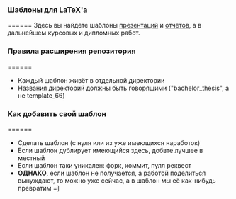 ### Шаблоны для LaTeX'a
======
Здесь вы найдёте шаблоны [презентаций](https://github.com/ejiek/latex_templates/tree/master/presentation) и [отчётов](https://github.com/ejiek/latex_templates/tree/master/report), а в дальнейшем курсовых и дипломных работ.


### Правила расширения репозитория
======

* Каждый шаблон живёт в отдельной директории
* Названия директорий должны быть говорящими ("bachelor_thesis", а не template_66)

### Как добавить свой шаблон
======

* Сделать шаблон (с нуля или из уже имеющихся наработок)
* Если шаблон дублирует имеющийся здесь, добвте лучшее в местный
* Если шаблон таки уникален: форк, коммит, пулл реквест
* **ОДНАКО**, если шаблон не получается, а работой поделиться вынуждают, то можно уже сейчас, а в шаблон мы её как-нибудь превратим =]
